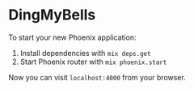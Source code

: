 # DingMyBells

To start your new Phoenix application:

1. Install dependencies with `mix deps.get`
2. Start Phoenix router with `mix phoenix.start`

Now you can visit `localhost:4000` from your browser.
